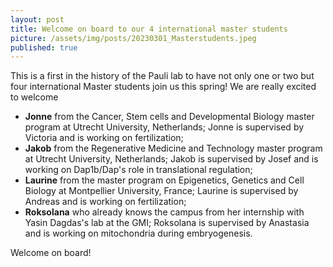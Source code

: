 ```yaml
---
layout: post
title: Welcome on board to our 4 international master students
picture: /assets/img/posts/20230301_Masterstudents.jpeg
published: true
---
```

This is a first in the history of the Pauli lab to have not only one or two but four international Master students join us this spring!
We are really excited to welcome 
- **Jonne** from the Cancer, Stem cells and Developmental Biology master program at Utrecht University, Netherlands; Jonne is supervised by Victoria and is working on fertilization;
- **Jakob** from the Regenerative Medicine and Technology master program at Utrecht University, Netherlands; Jakob is supervised by Josef and is working on Dap1b/Dap's role in translational regulation; 
- **Laurine** from the master program on Epigenetics, Genetics and Cell Biology at Montpellier University, France; Laurine is supervised by Andreas and is working on fertilization;
- **Roksolana** who already knows the campus from her internship with Yasin Dagdas's lab at the GMI; Roksolana is supervised by Anastasia and is working on mitochondria during embryogenesis.

Welcome on board!
